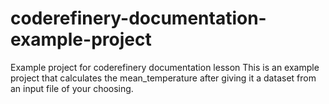 # coderefinery-documentation-example-project
Example project for coderefinery documentation lesson
This is an example project that calculates the mean_temperature after giving it a dataset from an input file of your choosing.
